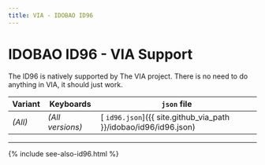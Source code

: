 ```yaml
---
title: VIA - IDOBAO ID96
---
```


# IDOBAO ID96 - VIA Support

<div class="border shadow shadow-sm border-info bg-info bg-opacity-10 rounded-3 p-2 mb-4 text-opacity-75">
  <i class="fas fa-info-circle text-info"></i>
  The ID96 is natively supported by The VIA project.
  There is no need to do anything in VIA, it should just work.
</div>


| Variant | Keyboards        | `json` file |
|---------|------------------|-------------|
| *(All)* | *(All versions)* | [<i class="fab fa-github-alt"></i> `id96.json`]({{ site.github_via_path }}/idobao/id96/id96.json) |


---

{% include see-also-id96.html %}
